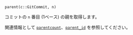 ```
parent(c::GitCommit, n)
```

コミットの `n` 番目 (1ベース) の親を取得します。

関連情報として [`parentcount`](@ref)、[`parent_id`](@ref) を参照してください。
